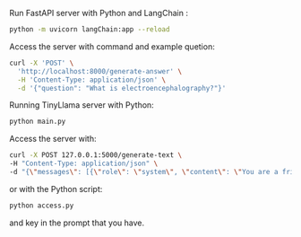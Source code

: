Run FastAPI server with Python and LangChain
:
```bash
python -m uvicorn langChain:app --reload
```

Access the server with command and example quetion:
```bash
curl -X 'POST' \
  'http://localhost:8000/generate-answer' \
  -H 'Content-Type: application/json' \
  -d '{"question": "What is electroencephalography?"}'
```



Running TinyLlama server with Python:

```bash
python main.py
```

Access the server with:

```bash
curl -X POST 127.0.0.1:5000/generate-text \
-H "Content-Type: application/json" \
-d "{\"messages\": [{\"role\": \"system\", \"content\": \"You are a friendly chatbot.\"}, {\"role\": \"user\", \"content\": \"<Input Question>\"}]}"
```

or with the Python script:

```bash
python access.py
```
and key in the prompt that you have.



